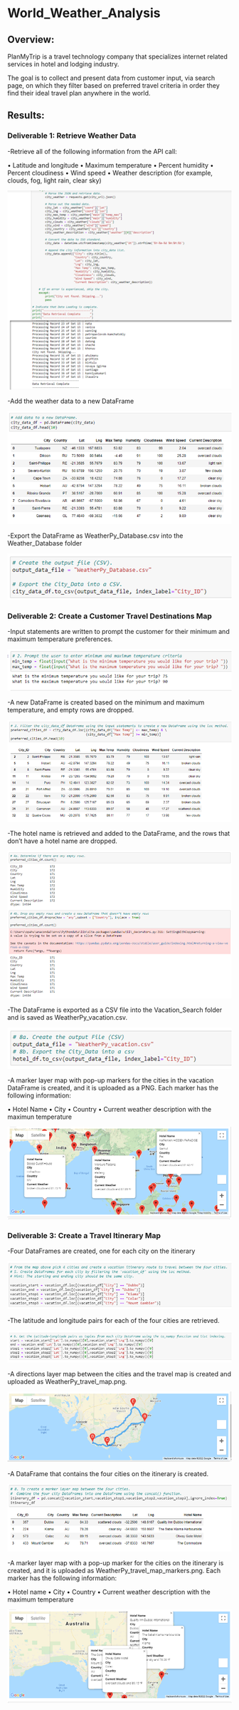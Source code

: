 # World_Weather_Analysis

## Overview:

PlanMyTrip is a travel technology company that specializes internet related services in hotel and lodging industry. 

The goal is to collect and present data from customer input,  via search page, on which they filter based on preferred travel criteria in order they find their ideal travel plan anywhere in the world.  


## Results:

### Deliverable 1: Retrieve Weather Data

-Retrieve all of the following information from the API call:

   •	Latitude and longitude
   •	Maximum temperature
   •	Percent humidity
   •	Percent cloudiness
   •	Wind speed
   •	Weather description (for example, clouds, fog, light rain, clear sky)


 ![Resources/Retrieve_information_from_API.png](https://github.com/OPahunang/World_Weather_Analysis/blob/main/Weather_Database/Resources/Retrieve_information_from_API.png)


-Add the weather data to a new DataFrame

   ![Add_weather_data_to_new_dataframe.png](https://github.com/OPahunang/World_Weather_Analysis/blob/main/Weather_Database/Resources/Add_weather_data_to_new_dataframe.png)


-Export the DataFrame as WeatherPy_Database.csv  into the Weather_Database folder

   ![Resources/Export_dataframe.png](https://github.com/OPahunang/World_Weather_Analysis/blob/main/Weather_Database/Resources/Export_dataframe.png)


### Deliverable 2: Create a Customer Travel Destinations Map

-Input statements are written to prompt the customer for their minimum and maximum temperature preferences.

   ![Input_Statement_min_max_temperature.png](https://github.com/OPahunang/World_Weather_Analysis/blob/main/Vacation_Search/Resources/Input_Statement_min_max_temperature.png)


-A new DataFrame is created based on the minimum and maximum temperature, and empty rows are dropped.

   ![DataFrame_created_min_max_temperature.png](https://github.com/OPahunang/World_Weather_Analysis/blob/main/Vacation_Search/Resources/DataFrame_created_min_max_temperature.png)


-The hotel name is retrieved and added to the DataFrame, and the rows that don’t have a hotel name are dropped.

   ![Hotel_name_retrieved_and_drop_hotel_without_name.png](https://github.com/OPahunang/World_Weather_Analysis/blob/main/Vacation_Search/Resources/Hotel_name_retrieved_and_drop_hotel_without_name.png)


-The DataFrame is exported as a CSV file into the Vacation_Search folder and is saved as WeatherPy_vacation.csv. 

   ![Dataframe_exported_as_CSV.png](https://github.com/OPahunang/World_Weather_Analysis/blob/main/Vacation_Search/Resources/Dataframe_exported_as_CSV.png)


-A marker layer map with pop-up markers for the cities in the vacation DataFrame is created, and it is uploaded as a PNG. Each marker has the following information: 
   
   •	Hotel Name
   •	City
   •	Country
   •	Current weather description with the maximun temperature
   
   ![Resources/Map_marker_layer.png](https://github.com/OPahunang/World_Weather_Analysis/blob/main/Vacation_Search/Resources/Map_marker_layer.png)


### Deliverable 3: Create a Travel Itinerary Map

-Four DataFrames are created, one for each city on the itinerary

   ![Four_Dataframes_each_city.png](https://github.com/OPahunang/World_Weather_Analysis/blob/main/Vacation_Itinerary/Resources/Four_Dataframes_each_city.png)


-The latitude and longitude pairs for each of the four cities are retrieved.

   ![Lat_Lng_for_each_city.png](https://github.com/OPahunang/World_Weather_Analysis/blob/main/Vacation_Itinerary/Resources/Lat_Lng_for_each_city.png)


-A directions layer map between the cities and the travel map is created and uploaded as WeatherPy_travel_map.png.
  
  ![WeatherPy_travel_map.png](https://github.com/OPahunang/World_Weather_Analysis/blob/main/Vacation_Itinerary/WeatherPy_travel_map.png)
  
  
-A DataFrame that contains the four cities on the itinerary is created.
   
   ![Resources/Dataframe_concat.png](https://github.com/OPahunang/World_Weather_Analysis/blob/main/Vacation_Itinerary/Resources/Dataframe_concat.png)
   

-A marker layer map with a pop-up marker for the cities on the itinerary is created, and it is uploaded as WeatherPy_travel_map_markers.png. Each marker has the following information: 

   •	Hotel name
   •	City
   •	Country
   •	Current weather description with the maximum temperature
   
   
![WeatherPy_travel_map_markers.png](https://github.com/OPahunang/World_Weather_Analysis/blob/main/Vacation_Itinerary/WeatherPy_travel_map_markers.png)




